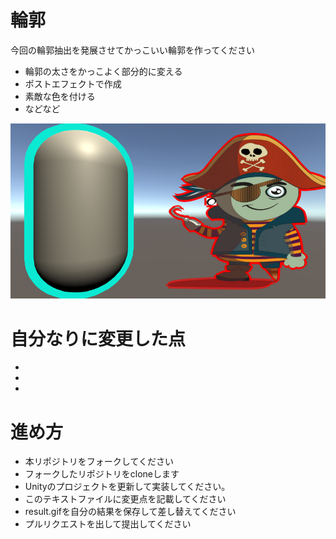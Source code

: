 # 輪郭
今回の輪郭抽出を発展させてかっこいい輪郭を作ってください
* 輪郭の太さをかっこよく部分的に変える
* ポストエフェクトで作成
* 素敵な色を付ける
* などなど

![結果画像](result.png)

# 自分なりに変更した点

-
-
-

# 進め方

- 本リポジトリをフォークしてください
- フォークしたリポジトリをcloneします
- Unityのプロジェクトを更新して実装してください。
- このテキストファイルに変更点を記載してください
- result.gifを自分の結果を保存して差し替えてください
- プルリクエストを出して提出してください
